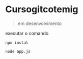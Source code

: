 # Cursogitcotemig

> em desenvolvimento

executar o comando

```
npm instal
```

```
node app.js
```


